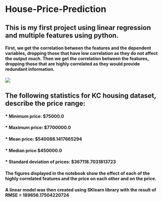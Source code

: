 # House-Price-Prediction

## This is my first project using linear regression and multiple features using python.

#### First, we get the correlation between the features and the dependent variables, dropping those that have low correlation as they do not affect the output much. Then we get the correlation between the features, dropping those that are highly correlated as they would provide redundant information.

<img src="house_prediction.PNG">

## The following statistics for KC housing dataset, describe the price range:

#### * Minimum price: $75000.0
#### * Maximum price: $7700000.0
#### * Mean price: $540088.1417665294
#### * Median price $450000.0
#### * Standard deviation of prices: $367118.7031813723

#### The figures displayed in the notebook show the effect of each of the highly correlated features and the price on each other and on the price.

#### A linear model was then created using SKlearn library with the result of RMSE = 189656.17504220724





